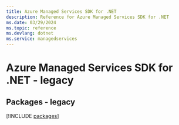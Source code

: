 ```yaml
---
title: Azure Managed Services SDK for .NET
description: Reference for Azure Managed Services SDK for .NET
ms.date: 03/29/2024
ms.topic: reference
ms.devlang: dotnet
ms.service: managedservices
---
```

# Azure Managed Services SDK for .NET - legacy
## Packages - legacy
[!INCLUDE [packages](managed-services-index.md)]